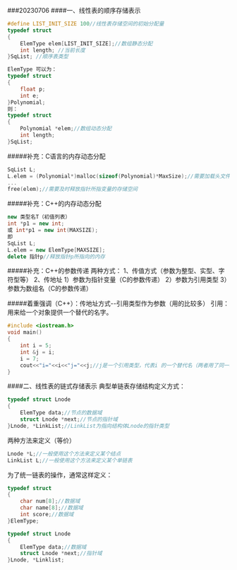 ###20230706
####一、线性表的顺序存储表示

```C
#define LIST_INIT_SIZE 100//线性表存储空间的初始分配量
typedef struct
{
    ElemType elem[LIST_INIT_SIZE];//数组静态分配
    int length; //当前长度
}SqList; //顺序表类型

ElemType 可以为：
typedef struct
{
    float p;
    int e;
}Polynomial;
则：
typedef struct
{
    Polynomial *elem;//数组动态分配
    int length;
}SqList;

```

#####补充：C语言的内存动态分配
```C
SqList L;
L.elem = (Polynomial*)malloc(sizeof(Polynomial)*MaxSize);//需要加载头文件<stdlib.h>
...
free(elem);//需要及时释放指针所指变量的存储空间

```

#####补充：C++的内存动态分配
```C++
new 类型名T（初值列表）
int *p1 = new int;
或 int*p1 = new int(MAXSIZE);
即
SqList L;
L.elem = new ElemType[MAXSIZE];
delete 指针p//释放指针p所指向的内存
```


#####补充：C++的参数传递
两种方式：
1、传值方式（参数为整型、实型、字符型等）
2、传地址
1）参数为指针变量（C的参数传递）
2）参数为引用类型
3）参数为数组名（C的参数传递）



#####着重强调（C++）：传地址方式--引用类型作为参数（用的比较多）
引用：用来给一个对象提供一个替代的名字。
```C++
#include <iostream.h>
void main()
{
    int i = 5;
    int &j = i;
    i = 7;
    cout<<"i="<<i<<"j="<<j;//j是一个引用类型，代表i 的一个替代名（两者用了同一块空间），i值改变时，j值也跟着改变，所以输出i=7，j=7
}
```

####二、线性表的链式存储表示
典型单链表存储结构定义方式：
```C
typedef struct Lnode
{
    ElemType data;//节点的数据域
    struct Lnode *next;//节点的指针域
}Lnode, *LinkList;//LinkList为指向结构体Lnode的指针类型
```
两种方法来定义（等价）
```C
Lnode *L;//一般使用这个方法来定义某个结点
LinkList L;//一般使用这个方法来定义某个单链表
```
为了统一链表的操作，通常这样定义：
```C
typedef struct
{
    char num[8];//数据域
    char name[8];//数据域
    int score;//数据域
}ElemType;

typedef struct Lnode
{
    ElemType data;//数据域
    struct Lnode *next;//指针域
}Lnode, *Linklist;
```




